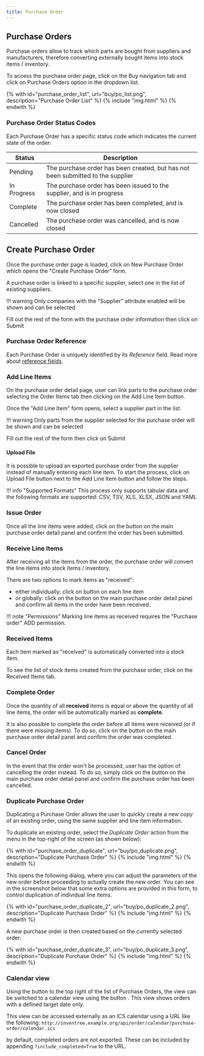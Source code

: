 ```yaml
---
title: Purchase Order
---
```


## Purchase Orders

Purchase orders allow to track which parts are bought from suppliers and manufacturers, therefore converting externally bought items into stock items / inventory.

To access the purchase order page, click on the <span class="badge inventree nav main"><span class='fas fa-shopping-cart'></span> Buy</span> navigation tab and click on <span class="badge inventree nav main"><span class='fas fa-list'></span> Purchase Orders</span> option in the dropdown list.

{% with id="purchase_order_list", url="buy/po_list.png", description="Purchase Order List" %}
{% include "img.html" %}
{% endwith %}

### Purchase Order Status Codes

Each Purchase Order has a specific status code which indicates the current state of the order:

| Status | Description |
| --- | --- |
| Pending | The purchase order has been created, but has not been submitted to the supplier |
| In Progress | The purchase order has been issued to the supplier, and is in progress |
| Complete | The purchase order has been completed, and is now closed |
| Cancelled | The purchase order was cancelled, and is now closed |

## Create Purchase Order

Once the purchase order page is loaded, click on <span class="badge inventree add"><span class='fas fa-plus-circle'></span> New Purchase Order</span> which opens the "Create Purchase Order" form.

A purchase order is linked to a specific supplier, select one in the list of existing suppliers.

!!! warning
	Only companies with the "Supplier" attribute enabled will be shown and can be selected

Fill out the rest of the form with the purchase order information then click on <span class="badge inventree confirm">Submit</span>

### Purchase Order Reference

Each Purchase Order is uniquely identified by its *Reference* field. Read more about [reference fields](../settings/reference.md).

### Add Line Items

On the purchase order detail page, user can link parts to the purchase order selecting the <span class="badge inventree nav side"><span class='fas fa-list'></span> Order Items</span> tab then clicking on the <span class="badge inventree add"><span class='fas fa-plus-circle'></span> Add Line Item</span> button.

Once the "Add Line Item" form opens, select a supplier part in the list.

!!! warning
    Only parts from the supplier selected for the purchase order will be shown and can be selected

Fill out the rest of the form then click on <span class="badge inventree confirm">Submit</span>

#### Upload File

It is possible to upload an exported purchase order from the supplier instead of manually entering each line item. To start the process, click on <span class="badge inventree confirm"><span class='fas fa-upload'></span> Upload File</span> button next to the <span class="badge inventree add"><span class='fas fa-plus-circle'></span> Add Line Item</span> button and follow the steps.

!!! info "Supported Formats"
	This process only supports tabular data and the following formats are supported: CSV, TSV, XLS, XLSX, JSON and YAML

### Issue Order

Once all the line items were added, click on the <span class='fas fa-paper-plane'></span> button on the main purchase order detail panel and confirm the order has been submitted.

### Receive Line Items

After receiving all the items from the order, the purchase order will convert the line items into stock items / inventory.

There are two options to mark items as "received":

* either individually: click on <span class='fas fa-clipboard-check'></span> button on each line item
* or globally: click on the <span class='fas fa-clipboard-check'></span> button on the main purchase order detail panel and confirm all items in the order have been received.

!!! note "Permissions"
	Marking line items as received requires the "Purchase order" ADD permission.

### Received Items

Each item marked as "received" is automatically converted into a stock item.

To see the list of stock items created from the purchase order, click on the <span class="badge inventree nav side"><span class='fas fa-sign-in-alt'></span> Received Items</span> tab.

### Complete Order

Once the quantity of all __received__ items is equal or above the quantity of all line items, the order will be automatically marked as __complete__.

It is also possible to complete the order before all items were received (or if there were missing items).
To do so, click on the <span class='fas fa-check-circle'></span> button on the main purchase order detail panel and confirm the order was completed.

### Cancel Order

In the event that the order won't be processed, user has the option of cancelling the order instead.
To do so, simply click on the <span class='fas fa-times-circle'></span> button on the main purchase order detail panel and confirm the purchase order has been cancelled.

### Duplicate Purchase Order

Duplicating a Purchase Order allows the user to quickly create a new *copy* of an existing order, using the same supplier and line item information.

To duplicate an existing order, select the *Duplicate Order* action from the menu in the top-right of the screen (as shown below):

{% with id="purchase_order_duplicate", url="buy/po_duplicate.png", description="Duplicate Purchase Order" %}
{% include "img.html" %}
{% endwith %}

This opens the following dialog, where you can adjust the parameters of the new order before proceeding to actually create the new order. You can see in the screenshot below that some extra options are provided in this form, to control duplication of individual line items.

{% with id="purchase_order_duplicate_2", url="buy/po_duplicate_2.png", description="Duplicate Purchase Order" %}
{% include "img.html" %}
{% endwith %}

A new purchase order is then created based on the currently selected order:

{% with id="purchase_order_duplicate_3", url="buy/po_duplicate_3.png", description="Duplicate Purchase Order" %}
{% include "img.html" %}
{% endwith %}

### Calendar view

Using the button to the top right of the list of Purchase Orders, the view can be switched to a calendar view using the button <span class='fas fa-calendar-alt'></span>. This view shows orders with a defined target date only.

This view can be accessed externally as an ICS calendar using a URL like the following:
`http://inventree.example.org/api/order/calendar/purchase-order/calendar.ics`

by default, completed orders are not exported. These can be included by appending `?include_completed=True` to the URL.
